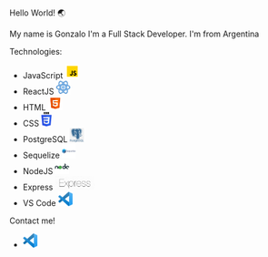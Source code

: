 Hello World! 🌏

My name is Gonzalo
I'm a Full Stack Developer. I'm from Argentina

Technologies:

- JavaScript <img height="25" src="./javascript.png">
- ReactJS <img height="25" src="./React.png">
- HTML <img height="25" src="./html.png">
- CSS <img height="25" src="./CSS3.png">
- PostgreSQL <img height="25" src="./postSQL.png">
- Sequelize <img height="25" src="./seq.png">
- NodeJS <img height="25" src="./node.png">
- Express <img height="25" src="./express.png">
- VS Code <img height="25" src="./vs.png">

Contact me!

- <img height="25" src="./vs.png" href="aveirogonzalo3cnp@gmail.com">
